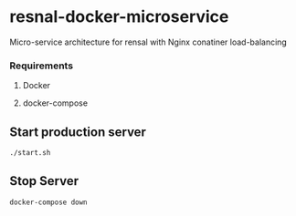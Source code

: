 # resnal-docker-microservice
Micro-service architecture for rensal with Nginx conatiner load-balancing
### Requirements
1) Docker

2) docker-compose

## Start production server
```sh
./start.sh
```

## Stop Server
```
docker-compose down
```
